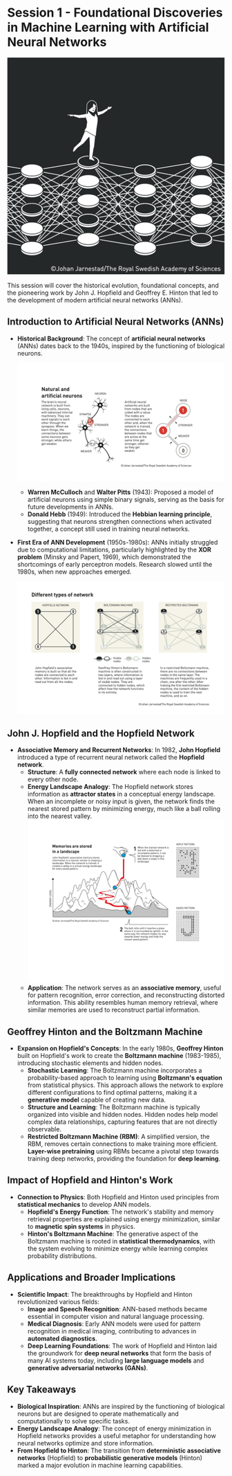 # Session 1 - Foundational Discoveries in Machine Learning with Artificial Neural Networks

![](figs/fig1_fy_24_svartvit.jpeg)

This session will cover the historical evolution, foundational concepts, and the pioneering work by John J. Hopfield and Geoffrey E. Hinton that led to the development of modern artificial neural networks (ANNs).

## Introduction to Artificial Neural Networks (ANNs)

- **Historical Background**: The concept of **artificial neural networks** (ANNs) dates back to the 1940s, inspired by the functioning of biological neurons.

  ![](figs/fig2_fy_en_24.jpeg)

  - **Warren McCulloch** and **Walter Pitts** (1943): Proposed a model of artificial neurons using simple binary signals, serving as the basis for future developments in ANNs.
  - **Donald Hebb** (1949): Introduced the **Hebbian learning principle**, suggesting that neurons strengthen connections when activated together, a concept still used in training neural networks.

- **First Era of ANN Development** (1950s-1980s): ANNs initially struggled due to computational limitations, particularly highlighted by the **XOR problem** (Minsky and Papert, 1969), which demonstrated the shortcomings of early perceptron models. Research slowed until the 1980s, when new approaches emerged.

  ![](figs/fig4_fy_en_24.jpeg)

## John J. Hopfield and the Hopfield Network

- **Associative Memory and Recurrent Networks**: In 1982, **John Hopfield** introduced a type of recurrent neural network called the **Hopfield network**.
  - **Structure**: A **fully connected network** where each node is linked to every other node.
  - **Energy Landscape Analogy**: The Hopfield network stores information as **attractor states** in a conceptual energy landscape. When an incomplete or noisy input is given, the network finds the nearest stored pattern by minimizing energy, much like a ball rolling into the nearest valley.
    ![Figure 2: Energy Landscape Analogy](figs/fig3_fy_en_24.jpeg)
  - **Application**: The network serves as an **associative memory**, useful for pattern recognition, error correction, and reconstructing distorted information. This ability resembles human memory retrieval, where similar memories are used to reconstruct partial information.

## Geoffrey Hinton and the Boltzmann Machine

- **Expansion on Hopfield's Concepts**: In the early 1980s, **Geoffrey Hinton** built on Hopfield's work to create the **Boltzmann machine** (1983-1985), introducing stochastic elements and hidden nodes.
  - **Stochastic Learning**: The Boltzmann machine incorporates a probability-based approach to learning using **Boltzmann's equation** from statistical physics. This approach allows the network to explore different configurations to find optimal patterns, making it a **generative model** capable of creating new data.
  - **Structure and Learning**: The Boltzmann machine is typically organized into visible and hidden nodes. Hidden nodes help model complex data relationships, capturing features that are not directly observable.
  - **Restricted Boltzmann Machine (RBM)**: A simplified version, the RBM, removes certain connections to make training more efficient. **Layer-wise pretraining** using RBMs became a pivotal step towards training deep networks, providing the foundation for **deep learning**.

## Impact of Hopfield and Hinton's Work

- **Connection to Physics**: Both Hopfield and Hinton used principles from **statistical mechanics** to develop ANN models.
  - **Hopfield's Energy Function**: The network's stability and memory retrieval properties are explained using energy minimization, similar to **magnetic spin systems** in physics.
  - **Hinton's Boltzmann Machine**: The generative aspect of the Boltzmann machine is rooted in **statistical thermodynamics**, with the system evolving to minimize energy while learning complex probability distributions.

## Applications and Broader Implications

- **Scientific Impact**: The breakthroughs by Hopfield and Hinton revolutionized various fields:
  - **Image and Speech Recognition**: ANN-based methods became essential in computer vision and natural language processing.
  - **Medical Diagnosis**: Early ANN models were used for pattern recognition in medical imaging, contributing to advances in **automated diagnostics**.
  - **Deep Learning Foundations**: The work of Hopfield and Hinton laid the groundwork for **deep neural networks** that form the basis of many AI systems today, including **large language models** and **generative adversarial networks (GANs)**.

## Key Takeaways

- **Biological Inspiration**: ANNs are inspired by the functioning of biological neurons but are designed to operate mathematically and computationally to solve specific tasks.
- **Energy Landscape Analogy**: The concept of energy minimization in Hopfield networks provides a useful metaphor for understanding how neural networks optimize and store information.
- **From Hopfield to Hinton**: The transition from **deterministic associative networks** (Hopfield) to **probabilistic generative models** (Hinton) marked a major evolution in machine learning capabilities.
